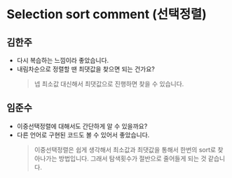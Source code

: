 # Selection sort comment (선택정렬)

## 김한주
- 다시 복습하는 느낌이라 좋았습니다.
- 내림차순으로 정렬할 땐 최댓값을 찾으면 되는 건가요?
  > 넵 최소값 대신해서 최댓값으로 진행하면 찾을 수 있습니다.

## 임준수
- 이중선택정렬에 대해서도 간단하게 알 수 있을까요?
- 다른 언어로 구현된 코드도 볼 수 있어서 좋았습니다.
  > 이중선택정렬은 쉽게 생각해서 최소값과 최댓값을 통해서 한번의 sort로 찾아나가는 방법입니다. 그래서 탐색횟수가 절반으로 줄어들게 되는 것 같습니다.
